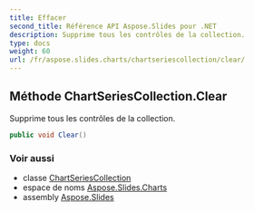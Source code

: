 ```yaml
---
title: Effacer
second_title: Référence API Aspose.Slides pour .NET
description: Supprime tous les contrôles de la collection.
type: docs
weight: 60
url: /fr/aspose.slides.charts/chartseriescollection/clear/
---
```


## Méthode ChartSeriesCollection.Clear

Supprime tous les contrôles de la collection.

```csharp
public void Clear()
```

### Voir aussi

* classe [ChartSeriesCollection](../../chartseriescollection)
* espace de noms [Aspose.Slides.Charts](../../chartseriescollection)
* assembly [Aspose.Slides](../../../)

<!-- NE PAS ÉDITER : généré par xmldocmd pour Aspose.Slides.dll -->